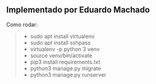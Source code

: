 ## Implementado por Eduardo Machado

Como rodar:

> * sudo apt install virtualenv
> * sudo apt install sshpass
> * virtualenv -p python 3 venv
> * source venv/bin/activate
> * pip3 install requirements.txt
> * python3 manage.py migrate
> * python3 manage.py runserver
